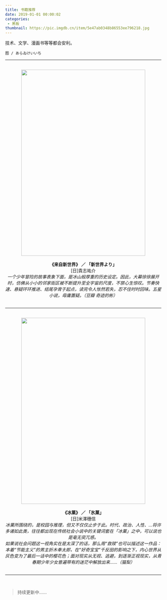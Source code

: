 ```yaml
---
title: 书籍推荐
date: 2019-01-01 00:00:02
categories:
 - 黑板
thumbnail: https://pic.imgdb.cn/item/5e47ab0348b86553ee796218.jpg
---
```

技术、文学、漫画书等等都会安利。

<!--more-->

    图 / あらゐけいいち

___

</br>

<div align="center">
<img src="https://pic.imgdb.cn/item/5e70c930e83c3a1e3a42c091.jpg" height="600" width="400" />
</div>

</br>

<center><b>《来自新世界》 ／ 「新世界より」</b></center>
<center>[日]貴志祐介</center>
<center><i>一个少年冒险的故事表象下面，是冰山般厚重的历史设定。因此，大幕徐徐展开时，仿佛从小小的邻家街区被不断提升至全宇宙的尺度，不禁心生惊叹。节奏快速、悬疑环环推进、结尾孕育于起点，读完令人怅然若失，忍不住时时回味。五星小说，毋庸置疑。（豆瓣 奇迹的彬）</i></center>

</br>

___

</br>

<div align="center">
<img src="https://pic.imgdb.cn/item/5e70cdf0e83c3a1e3a44c272.jpg" height="600" width="400" />
</div>

</br>

<center><b>《冰菓》 ／ 「氷菓」</b></center>
<center>[日]米澤穗信</center>
<center><i>冰菓所围绕的，是校园与推理，但又不仅仅止步于此。时代、政治、人性、...将许多诸如此类，往往都出现在传统社会小说中的关键词套在「冰菓」之中，可以说也是毫无突兀感。</br>如果说社会问题这一视角实在是太深了的话，那么用“救赎”也可以描述这一作品：本着“节能主义”的男主折木奉太郎，在“好奇宝宝”千反田的影响之下，内心世界从灰色变为了最后一话中的樱花色；面对现实从无视、逃避，到逐渐正视现实，从青春期少年少女普遍带有的迷茫中解放出来......（猫梨）</i></center>

</br>

___

</br>

> 持续更新中......